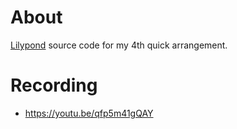 # About

[Lilypond](https://lilypond.org/) source code for my 4th quick arrangement.

# Recording

- https://youtu.be/qfp5m41gQAY
